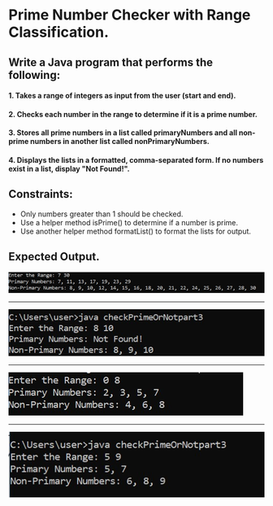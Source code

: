 # Prime Number Checker with Range Classification.

## Write a Java program that performs the following:

#### 1. Takes a range of integers as input from the user (start and end).
#### 2. Checks each number in the range to determine if it is a prime number.
#### 3. Stores all prime numbers in a list called primaryNumbers and all non-prime numbers in another list called nonPrimaryNumbers.
#### 4. Displays the lists in a formatted, comma-separated form. If no numbers exist in a list, display "Not Found!".

## Constraints:

- Only numbers greater than 1 should be checked.
- Use a helper method isPrime() to determine if a number is prime.
- Use another helper method formatList() to format the lists for output.

## Expected Output.

![](./images/1.jpg)

---

![](./images/2.jpg)

---

![](./images/3.jpg)

---

![](./images/4.jpg)


